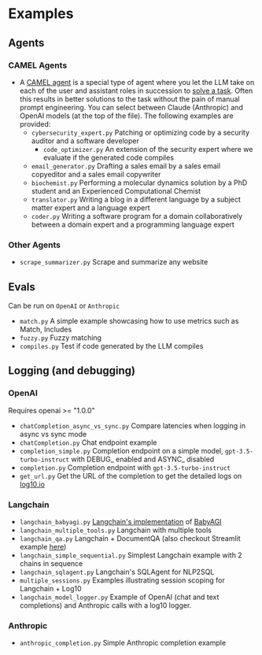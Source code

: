 # Examples

## Agents

### CAMEL Agents
- A [CAMEL agent](https://www.camel-ai.org/) is a special type of agent where you let the LLM take on each of the user and assistant roles in succession to [solve a task](https://www.loom.com/share/08c363e88f0f47ff9f42fcbc39e9afb0). Often this results in better solutions to the task without the pain of manual prompt engineering. You can select between Claude (Anthropic) and OpenAI models (at the top of the file). The following examples are provided:
  - `cybersecurity_expert.py` Patching or optimizing code by a security auditor and a software developer
    - `code_optimizer.py` An extension of the security expert where we evaluate if the generated code compiles
  - `email_generator.py` Drafting a sales email by a sales email copyeditor and a sales email copywriter
  - `biochemist.py` Performing a molecular dynamics solution by a PhD student and an Experienced Computational Chemist
  - `translator.py` Writing a blog in a different language by a subject matter expert and a language expert
  - `coder.py` Writing a software program for a domain collaboratively between a domain expert and a programming language expert

### Other Agents
- `scrape_summarizer.py` Scrape and summarize any website

## Evals

Can be run on `OpenAI` or `Anthropic`

- `match.py` A simple example showcasing how to use metrics such as Match, Includes
- `fuzzy.py` Fuzzy matching
- `compiles.py` Test if code generated by the LLM compiles

## Logging (and debugging)

### OpenAI
Requires openai >= "1.0.0"

- `chatCompletion_async_vs_sync.py` Compare latencies when logging in async vs sync mode
- `chatCompletion.py` Chat endpoint example
- `completion_simple.py` Completion endpoint on a simple model, `gpt-3.5-turbo-instruct` with DEBUG_ enabled and ASYNC_ disabled
- `completion.py` Completion endpoint with `gpt-3.5-turbo-instruct`
- `get_url.py` Get the URL of the completion to get the detailed logs on [log10.io](https://log10.io)

### Langchain

- `langchain_babyagi.py` [Langchain's implementation](https://python.langchain.com/en/latest/use_cases/agents/baby_agi_with_agent.html) of [BabyAGI](https://babyagi.org/)
- `langchain_multiple_tools.py` Langchain with multiple tools
- `langchain_qa.py` Langchain + DocumentQA (also checkout Streamlit example [here](https://huggingface.co/spaces/arjunbansal/log10_langchain_qa_streamlit/blob/main/app.py))
- `langchain_simple_sequential.py` Simplest Langchain example with 2 chains in sequence
- `langchain_sqlagent.py` Langchain's SQLAgent for NLP2SQL
- `multiple_sessions.py` Examples illustrating session scoping for Langchain + Log10
- `langchain_model_logger.py` Example of OpenAI (chat and text completions) and Anthropic calls with a log10 logger.

### Anthropic

- `anthropic_completion.py` Simple Anthropic completion example
